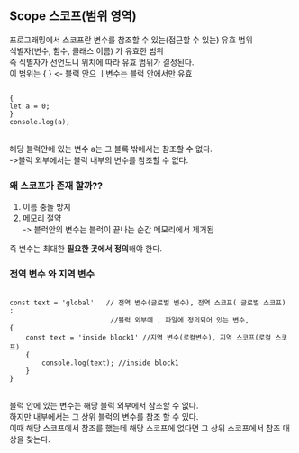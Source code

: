 ## Scope 스코프(범위 영역)
프로그래밍에서 스코프란 변수를 참조할 수 있는(접근할 수 있는) 유효 범위   
식별자(변수, 함수, 클래스 이름) 가 유효한 범위   
즉 식별자가 선언도니 위치에 따라 유효 범위가 결정된다.   
이 범위는 { } <- 블럭 안으 ㅣ변수는 블럭 안에서만 유효   
<pre>
<code>
{
let a = 0;
}
console.log(a);
</code>
</pre>
해당 블럭안에 있는 변수 a는 그 블록 밖에서는 참조할 수 없다.   
->블럭 외부에서는 블럭 내부의 변수를 참조할 수 없다.

### 왜 스코프가 존재 할까??
1. 이름 충돌 방지
2. 메모리 절약    
->  블럭안의 변수는 블럭이 끝나는 순간 메모리에서 제거됨   

즉 변수는 최대한 **필요한 곳에서 정의**해야 한다.   

### 전역 변수 와 지역 변수
<pre>
<code>
const text = 'global'   // 전역 변수(글로벌 변수), 전역 스코프( 글로벌 스코프) : 
                         //블럭 외부에 , 파일에 정의되어 있는 변수,
{
    const text = 'inside block1' //지역 변수(로컬변수), 지역 스코프(로컬 스코프)
    {
        console.log(text); //inside block1
    }
}
</code>
</pre>
블럭 안에 있는 변수는 해당 블럭 외부에서 참조할 수 없다.    
하지만 내부에서는 그 상위 블럭의 변수를 참조 할 수 있다.   
이때 해당 스코프에서 참조를 했는데 해당 스코프에 없다면 그 상위 스코프에서 참조 대상을 찾는다.


